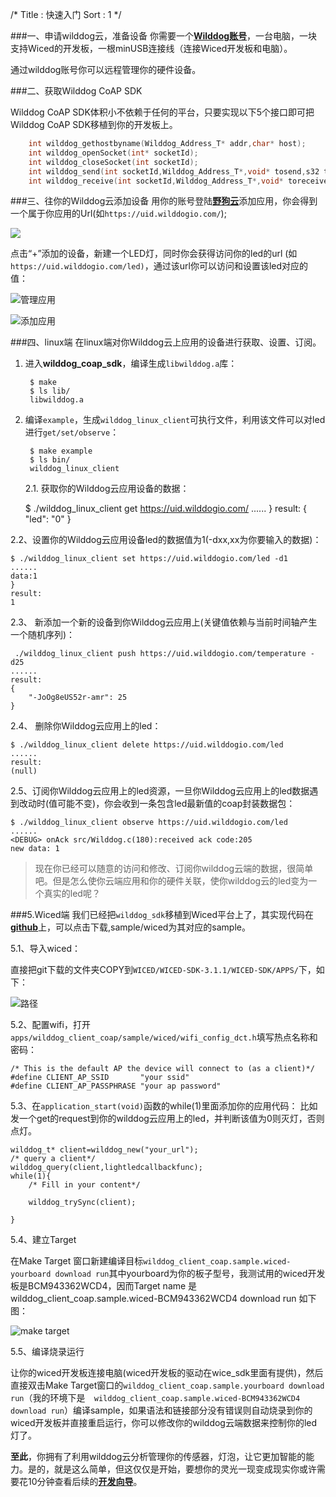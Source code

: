/*
Title : 快速入门
Sort : 1
*/


###一、申请wilddog云，准备设备
你需要一个[**Wilddog账号**](https://www.wilddog.com/account/login)，一台电脑，一块支持Wiced的开发板，一根minUSB连接线（连接Wiced开发板和电脑）。

通过wilddog账号你可以远程管理你的硬件设备。

###二、获取Wilddog CoAP SDK

Wilddog CoAP SDK体积小不依赖于任何的平台，只要实现以下5个接口即可把Wilddog CoAP SDK移植到你的开发板上。
```c
	int wilddog_gethostbyname(Wilddog_Address_T* addr,char* host);
	int wilddog_openSocket(int* socketId);
	int wilddog_closeSocket(int socketId);
	int wilddog_send(int socketId,Wilddog_Address_T*,void* tosend,s32 tosendLength);
	int wilddog_receive(int socketId,Wilddog_Address_T*,void* toreceive,s32 toreceiveLength, s32 timeout);
```
###三、往你的Wilddog云添加设备
用你的账号登陆[**野狗云**](https://www.wilddog.com/account/login)添加应用，你会得到一个属于你应用的Url(如`https://uid.wilddogio.com/`);

![](https://raw.githubusercontent.com/skylli/mycoap/master/img/1.png)

点击“+”添加的设备，新建一个LED灯，同时你会获得访问你的led的url (如`https://uid.wilddogio.com/led)`，通过该url你可以访问和设置该led对应的值：

![管理应用](https://raw.githubusercontent.com/skylli/mycoap/master/img/2.png)

![添加应用](https://raw.githubusercontent.com/skylli/mycoap/master/img/3.png)
	    
###四、linux端
在linux端对你Wilddog云上应用的设备进行获取、设置、订阅。


1. 进入**wilddog\_coap\_sdk**，编译生成`libwilddog.a`库：    
       
		$ make 
		$ ls lib/
		libwilddog.a
	
2. 编译`example`，生成`wilddog_linux_client`可执行文件，利用该文件可以对led进行`get/set/observe`：    

		$ make example
		$ ls bin/
		wilddog_linux_client

	2.1. 获取你的Wilddog云应用设备的数据：

	$ ./wilddog_linux_client get https://uid.wilddogio.com/
	......
	}
	result:
	{
		"led":	"0"
	}

2.2、设置你的Wilddog云应用设备led的数据值为1(-dxx,xx为你要输入的数据)：

    $ ./wilddog_linux_client set https://uid.wilddogio.com/led -d1
	......
	data:1
	}
	result:
	1

2.3、 新添加一个新的设备到你Wilddog云应用上(关键值依赖与当前时间轴产生一个随机序列)：

	 ./wilddog_linux_client push https://uid.wilddogio.com/temperature -d25
	......
	result:
	{
		"-JoOg8eUS52r-amr":	25
	}

2.4、 删除你Wilddog云应用上的led：

	$ ./wilddog_linux_client delete https://uid.wilddogio.com/led
	......
	result:
	(null)

2.5、订阅你Wilddog云应用上的led资源，一旦你Wilddog云应用上的led数据遇到改动时(值可能不变)，你会收到一条包含led最新值的coap封装数据包：

	$ ./wilddog_linux_client observe https://uid.wilddogio.com/led
	......
	<DEBUG> onAck src/Wilddog.c(180):received ack code:205 
	new data: 1 


>现在你已经可以随意的访问和修改、订阅你wilddog云端的数据，很简单吧。但是怎么使你云端应用和你的硬件关联，使你wilddog云的led变为一个真实的led呢？

###5.Wiced端
我们已经把`wilddog_sdk`移植到Wiced平台上了，其实现代码在[**github**](https://github.com/WildDogTeam/wilddog_client_coap)上，可以点击下载,sample/wiced为其对应的sample。

5.1、导入wiced：

直接把git下载的文件夹COPY到`WICED/WICED-SDK-3.1.1/WICED-SDK/APPS/`下，如下：

![路径](https://raw.githubusercontent.com/skylli/mycoap/master/img/45.png)

5.2、配置wifi，打开`apps/wilddog_client_coap/sample/wiced/wifi_config_dct.h`填写热点名称和密码：

	/* This is the default AP the device will connect to (as a client)*/
	#define CLIENT_AP_SSID       "your ssid"
	#define CLIENT_AP_PASSPHRASE "your ap password"

5.3、在`application_start(void)`函数的while(1)里面添加你的应用代码：
比如发一个get的request到你的wilddog云应用上的led，并判断该值为0则灭灯，否则点灯。

	wilddog_t* client=wilddog_new("your_url");
	/* query a client*/
	wilddog_query(client,lightledcallbackfunc);
	while(1){
		/* Fill in your content*/

		wilddog_trySync(client);

	}

5.4、建立Target

在Make Target 窗口新建编译目标`wilddog_client_coap.sample.wiced-yourboard download run`其中yourboard为你的板子型号，我测试用的wiced开发板是BCM943362WCD4，因而Target name 是 wilddog_client_coap.sample.wiced-BCM943362WCD4 download run 如下图：

![make target](https://raw.githubusercontent.com/skylli/mycoap/master/img/proj.png)


5.5、编译烧录运行

让你的wiced开发板连接电脑(wiced开发板的驱动在wice_sdk里面有提供)，然后直接双击Make Target窗口的`wilddog_client_coap.sample.yourboard download run`（我的环境下是`	wilddog_client_coap.sample.wiced-BCM943362WCD4 download run`）编译sample，如果语法和链接部分没有错误则自动烧录到你的wiced开发板并直接重启运行，你可以修改你的wilddog云端数据来控制你的led灯了。
	
**至此**，你拥有了利用wilddog云分析管理你的传感器，灯泡，让它更加智能的能力。是的，就是这么简单，但这仅仅是开始，要想你的灵光一现变成现实你或许需要花10分钟查看后续的[**开发向导**](https://z.wilddog.com/device/guide)。





